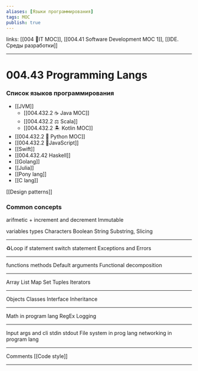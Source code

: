 ```yaml
---
aliases: [Языки программирования]
tags: MOC
publish: true
---
```

links: [[004 🧿IT MOC]], [[004.41 Software Development MOC 1]], [[IDE. Среды разработки]]

---
# 004.43 Programming Langs

### Список языков программирования
- [[JVM]]
	- [[004.432.2 ☕️ Java MOC]]
	- [[004.432.2 ⚖️ Scala]]
	- [[004.432.2 🏝 Kotlin MOC]]
- [[004.432.2 🐍 Python MOC]]
- [[004.432.2 🥜JavaScript]]
- [[Swift]]
- [[004.432.42 Haskell]]
- [[Golang]]
- [[Julia]]
- [[Pony lang]]
- [[C lang]]

[[Design patterns]]

### Common concepts
arifmetic + increment and decrement
Immutable

variables
types
Characters
Boolean
String
Substring, Slicing

---
♻️Loop
if statement
switch statement
Exceptions and Errors

---
functions
methods
Default arguments
Functional decomposition 

---
Array
List
Map
Set
Tuples
Iterators

---
Objects
Classes
Interface
Inheritance

---
Math in program lang
RegEx
Logging 

---

Input args and cli
stdin 
stdout
File system in prog lang 
networking in program lang

---
Comments
[[Code style]]










----
